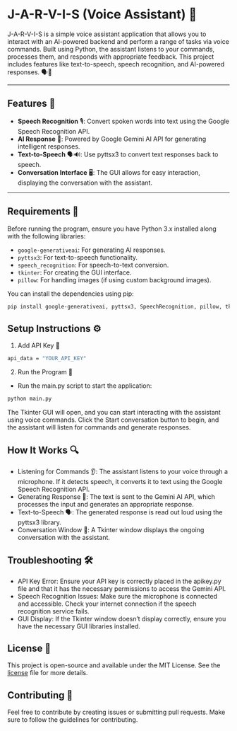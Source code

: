 # J-A-R-V-I-S (Voice Assistant) 🤖

J-A-R-V-I-S is a simple voice assistant application that allows you to interact with an AI-powered backend and perform a range of tasks via voice commands. Built using Python, the assistant listens to your commands, processes them, and responds with appropriate feedback. This project includes features like text-to-speech, speech recognition, and AI-powered responses. 🗣️💬

---

## Features 🌟

- **Speech Recognition** 🎙️: Convert spoken words into text using the Google Speech Recognition API.
- **AI Response** 🤖: Powered by Google Gemini AI API for generating intelligent responses.
- **Text-to-Speech** 🗣️🔊: Use pyttsx3 to convert text responses back to speech.
- **Conversation Interface** 🖥️: The GUI allows for easy interaction, displaying the conversation with the assistant.

---

## Requirements 📝

Before running the program, ensure you have Python 3.x installed along with the following libraries:

- `google-generativeai`: For generating AI responses.
- `pyttsx3`: For text-to-speech functionality.
- `speech_recognition`: For speech-to-text conversion.
- `tkinter`: For creating the GUI interface.
- `pillow`: For handling images (if using custom background images).

You can install the dependencies using pip:

```bash
pip install google-generativeai, pyttsx3, SpeechRecognition, pillow, tkinter
 ```
 
## Setup Instructions ⚙️
1. Add API Key 🔑

```bash
api_data = "YOUR_API_KEY"
 ```
2. Run the Program 🚀
- Run the main.py script to start the application:
```bash
python main.py
 ```
The Tkinter GUI will open, and you can start interacting with the assistant using voice commands. Click the Start conversation button to begin, and the assistant will listen for commands and generate responses.


## How It Works 🔍
- Listening for Commands 👂: The assistant listens to your voice through a microphone. If it detects speech, it converts it to text using the Google Speech Recognition API.
- Generating Response 🤔: The text is sent to the Gemini AI API, which processes the input and generates an appropriate response.
- Text-to-Speech 🗣️: The generated response is read out loud using the pyttsx3 library.
- Conversation Window 💬: A Tkinter window displays the ongoing conversation with the assistant.

## Troubleshooting 🛠️
- API Key Error: Ensure your API key is correctly placed in the apikey.py file and that it has the necessary permissions to access the Gemini API.
- Speech Recognition Issues: Make sure the microphone is connected and accessible. Check your internet connection if the speech recognition service fails.
- GUI Display: If the Tkinter window doesn’t display correctly, ensure you have the necessary GUI libraries installed.



## License 📜

This project is open-source and available under the MIT License. See the [license](https://github.com/sumitx99/J-A-R-V-I-S-Voice-assistant-/blob/main/LICENSE) file for more details.

## Contributing 🤝
Feel free to contribute by creating issues or submitting pull requests. Make sure to follow the guidelines for contributing.




